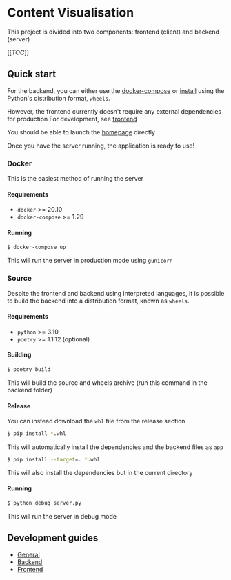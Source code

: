 # Content Visualisation

This project is divided into two components: frontend (client) and backend (server)

[[_TOC_]]

## Quick start

For the backend, you can either use the [docker-compose](#docker) or [install](#source) 
using the Python's distribution format, `wheels`.

However, the frontend currently doesn't require any external dependencies for production
For development, see [frontend](frontend/README.md)

You should be able to launch the [homepage](frontend/index.html) directly

Once you have the server running, the application is ready to use!

### Docker

This is the easiest method of running the server

#### Requirements

- `docker` >= 20.10
- `docker-compose` >= 1.29

#### Running

```bash
$ docker-compose up
```

This will run the server in production mode using `gunicorn`

### Source

Despite the frontend and backend using interpreted languages, it is possible to
build the backend into a distribution format, known as `wheels`.

#### Requirements

- `python` >= 3.10
- `poetry` >= 1.1.12 (optional)

#### Building

```bash
$ poetry build
```

This will build the source and wheels archive (run this command in the backend folder)

#### Release

You can instead download the `whl` file from the release section

```bash
$ pip install *.whl
```

This will automatically install the dependencies and the backend files as `app`

```bash
$ pip install --target=. *.whl
```

This will also install the dependencies but in the current directory

#### Running

```bash
$ python debug_server.py
```

This will run the server in debug mode

## Development guides 

- [General](DEVELOPMENT.md)
- [Backend](backend/README.md)
- [Frontend](frontend/README.md)

